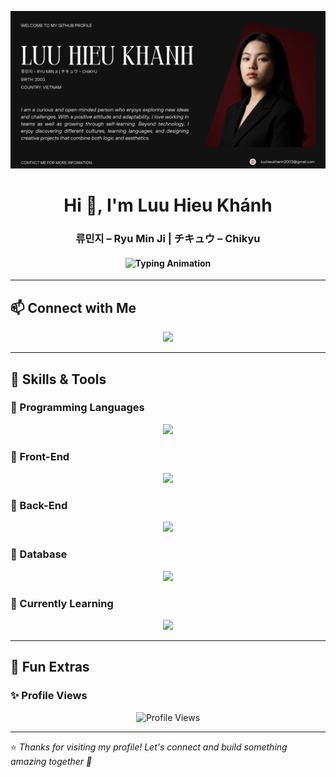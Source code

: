 <!-- Header Banner -->
<p align="center">
  <img src="Banner.png" alt="Luu Hieu Khanh Banner" />
</p>

<h1 align="center">Hi 👋, I'm Luu Hieu Khánh</h1>
<h3 align="center">류민지 – Ryu Min Ji | チキュウ – Chikyu</h3>
<h4 align="center">
  <img src="https://readme-typing-svg.herokuapp.com?font=Fira+Code&weight=600&size=20&pause=1000&color=6A5ACD&center=true&vCenter=true&width=500&lines=Aspiring+IT+Developer;Lifelong+Learner;Automation+%7C+UI%2FUX+Design+%7C+Data;Exploring+Software+and+AI" alt="Typing Animation" />
</h4>

---

## 📫 Connect with Me  
<p align="center">
  <a href="mailto:luuhieukhanh2003@gmail.com">
    <img src="https://img.shields.io/badge/Gmail-D14836?style=for-the-badge&logo=gmail&logoColor=white" />
  </a>
</p>

---

## 🚀 Skills & Tools  

### 🔹 Programming Languages  
<p align="center">
  <img src="https://skillicons.dev/icons?i=python,java,c,cpp,js" />
</p>

### 🔹 Front-End  
<p align="center">
  <img src="https://skillicons.dev/icons?i=html,css,bootstrap,react" />
</p>

### 🔹 Back-End  
<p align="center">
  <img src="https://skillicons.dev/icons?i=spring,nodejs" />
</p>

### 🔹 Database  
<p align="center">
  <img src="https://skillicons.dev/icons?i=postgresql,mysql" />
</p>

### 🔹 Currently Learning  
<p align="center">
  <img src="https://skillicons.dev/icons?i=selenium,react,nodejs,figma" />
</p>

---

## 🎨 Fun Extras  

### ✨ Profile Views  
<p align="center">
  <img src="https://komarev.com/ghpvc/?username=luuhieukhanh&label=Profile%20Views&color=blueviolet&style=for-the-badge" alt="Profile Views" />
</p>

---

⭐ *Thanks for visiting my profile! Let's connect and build something amazing together 🚀*
